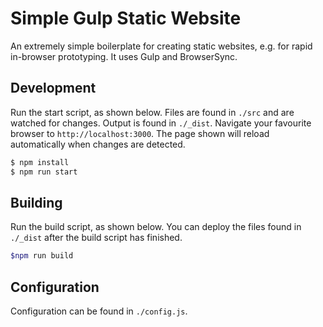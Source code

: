 # Simple Gulp Static Website
An extremely simple boilerplate for creating static websites, e.g. for rapid in-browser prototyping. It uses Gulp and BrowserSync.

## Development
Run the start script, as shown below. Files are found in `./src` and are watched for changes. Output is found in `./_dist`. Navigate your favourite browser to `http://localhost:3000`. The page shown will reload automatically when changes are detected.

```sh
$ npm install
$ npm run start
```

## Building
Run the build script, as shown below. You can deploy the files found in `./_dist` after the build script has finished.

```sh
$npm run build
```

## Configuration
Configuration can be found in `./config.js`.
